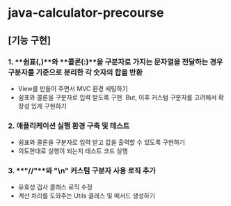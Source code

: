 # java-calculator-precourse

## [기능 구현]

### 1. **쉼표(,)**와 **콜론(:)**을 구분자로 가지는 문자열을 전달하는 경우 구분자를 기준으로 분리한 각 숫자의 합을 반환
- View를 만들어 주면서 MVC 환경 세팅하기
- 쉼표와 콜론을 구분자로 입력 받도록 구현. But, 이후 커스텀 구분자를 고려해서 확장성 있게 구현하기

### 2. 애플리케이션 실행 환경 구축 및 테스트
- 쉼표와 콜론을 구분자로 입력 받고 값을 출력할 수 있도록 구현하기
- 의도한대로 실행이 되는지 테스트 코드 실행

### 3. **"//"**와 **"\n"** 커스텀 구분자 사용 로직 추가
- 유효성 검사 클래스 로직 수정
- 계산 처리를 도와주는 Utils 클래스 및 메서드 생성하기
